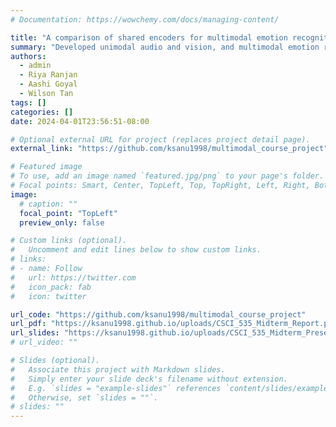 ```yaml
---
# Documentation: https://wowchemy.com/docs/managing-content/

title: "A comparison of shared encoders for multimodal emotion recognition"
summary: "Developed unimodal audio and vision, and multimodal emotion recognition pipelines. Employed various classes of shared encoders -- 2D CNNs (ResNet18, GoogLeNet, VGG16), 3D CNNs (Simple3D CNN, I3D), Transformers (ViT, VideoMAE). Tested our pipelines on a full-scale version of CREMA-D dataset that contains 7442 videos of actors expressing 6 kinds of emotions in various intensities. Presented a principled comparison of the performance of different pipelines and encoders, identified the achievements and shortcomings of these architectures, and discussed the implications along with the possibilities for future work.<br>This work is done for the course project of CSCI 535 Multimodal Probabilistic Learning of Human Communication, Spring 2024, USC."
authors:
  - admin
  - Riya Ranjan
  - Aashi Goyal
  - Wilson Tan
tags: []
categories: []
date: 2024-04-01T23:56:51-08:00

# Optional external URL for project (replaces project detail page).
external_link: "https://github.com/ksanu1998/multimodal_course_project"

# Featured image
# To use, add an image named `featured.jpg/png` to your page's folder.
# Focal points: Smart, Center, TopLeft, Top, TopRight, Left, Right, BottomLeft, Bottom, BottomRight.
image:
  # caption: ""
  focal_point: "TopLeft"
  preview_only: false

# Custom links (optional).
#   Uncomment and edit lines below to show custom links.
# links:
# - name: Follow
#   url: https://twitter.com
#   icon_pack: fab
#   icon: twitter

url_code: "https://github.com/ksanu1998/multimodal_course_project"
url_pdf: "https://ksanu1998.github.io/uploads/CSCI_535_Midterm_Report.pdf"
url_slides: "https://ksanu1998.github.io/uploads/CSCI_535_Midterm_Presentation.pdf"
# url_video: ""

# Slides (optional).
#   Associate this project with Markdown slides.
#   Simply enter your slide deck's filename without extension.
#   E.g. `slides = "example-slides"` references `content/slides/example-slides.md`.
#   Otherwise, set `slides = ""`.
# slides: ""
---
```

